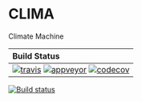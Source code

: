 # CLIMA
Climate Machine

| **Build Status**                                                                                                     |
|:---------------------------------------------------------------------------------------------------------------------|
| [![travis][travis-img]][travis-url] [![appveyor][appveyor-img]][appveyor-url] [![codecov][codecov-img]][codecov-url] |

[travis-img]: https://travis-ci.org/climate-machine/CLIMA.svg?branch=master
[travis-url]: https://travis-ci.org/climate-machine/CLIMA

[appveyor-img]: https://ci.appveyor.com/api/projects/status/2brauwhr79f95pit/branch/master?svg=true
[appveyor-url]: https://ci.appveyor.com/project/charleskawczynski/clima-0dapk/branch/master

[codecov-img]: https://codecov.io/gh/climate-machine/CLIMA/branch/master/graph/badge.svg
[codecov-url]: https://codecov.io/gh/climate-machine/CLIMA

[![Build status]()](https://ci.appveyor.com/project/charleskawczynski/clima-0dapk/branch/master)
